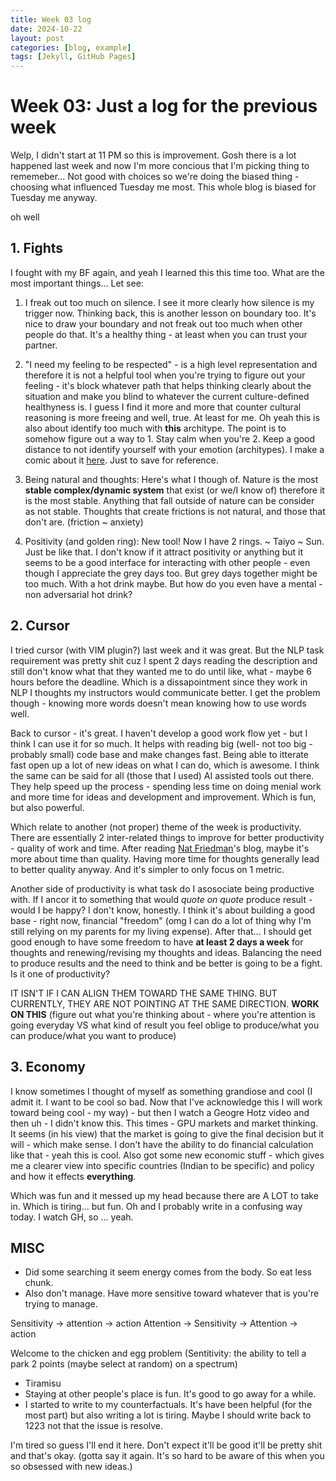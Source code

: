 ```yaml
---
title: Week 03 log 
date: 2024-10-22
layout: post
categories: [blog, example]
tags: [Jekyll, GitHub Pages]
---
```


# Week 03: Just a log for the previous week

Welp, I didn't start at 11 PM so this is improvement. Gosh there is a lot happened last week and now I'm more concious that I'm picking thing to rememeber... Not good with choices so we're doing the biased thing - choosing what influenced Tuesday me most. This whole blog is biased for Tuesday me anyway. 

oh well 

## 1. Fights 

I fought with my BF again, and yeah I learned this this time too. What are the most important things... Let see:

1. I freak out too much on silence. I see it more clearly how silence is my trigger now. Thinking back, this is another lesson on boundary too. It's nice to draw your boundary and not freak out too much when other people do that. It's a healthy thing - at least when you can trust your partner. 

2. "I need my feeling to be respected" - is a high level representation and therefore it is not a helpful tool when you're trying to figure out your feeling - it's block whatever path that helps thinking clearly about the situation and make you blind to whatever the current culture-defined healthyness is. I guess I find it more and more that counter cultural reasoning is more freeing and well, true. At least for me. Oh yeah this is also about identify too much with **this** architype. The point is to somehow figure out a way to 1. Stay calm when you're 2. Keep a good distance to not identify yourself with your emotion (architypes). I make a comic about it [here](https://drive.google.com/file/d/1q7OEiyFjT6O8qX8q5NYC3Iiptw-YUHan/view?usp=sharing). Just to save for reference. 

3. Being natural and thoughts: Here's what I though of. Nature is the most **stable complex/dynamic system** that exist (or we/I know of) therefore it is the most stable. Anything that fall outside of nature can be consider as not stable. Thoughts that create frictions is not natural, and those that don't are. (friction ~ anxiety)

4. Positivity (and golden ring): New tool! Now I have 2 rings. ~ Taiyo ~ Sun. Just be like that. I don't know if it attract positivity or anything but it seems to be a good interface for interacting with other people - even though I appreciate the grey days too. But grey days together might be too much. With a hot drink maybe. But how do you even have a mental - non adversarial hot drink?

## 2. Cursor

I tried cursor (with VIM plugin?) last week and it was great. But the NLP task requirement was pretty shit cuz I spent 2 days reading the description and still don't know what that they wanted me to do until like, what - maybe 6 hours before the deadline. Which is a dissapointment since they work in NLP I thoughts my instructors would communicate better. I get the problem though - knowing more words doesn't mean knowing how to use words well. 

Back to cursor - it's great. I haven't develop a good work flow yet - but I think I can use it for so much. It helps with reading big (well- not too big - probably small) code base and make changes fast. Being able to itterate fast open up a lot of new ideas on what I can do, which is awesome. I think the same can be said for all (those that I used) AI assisted tools out there. They help speed up the process - spending less time on doing menial work and more time for ideas and development and improvement. Which is fun, but also powerful.

Which relate to another (not proper) theme of the week is productivity. There are essentially 2 inter-related things to improve for better productivity - quality of work and time. After reading [Nat Friedman](https://nat.org/)'s blog, maybe it's more about time than quality. Having more time for thoughts generally lead to better quality anyway. And it's simpler to only focus on 1 metric.

Another side of productivity is what task do I asosociate being productive with. If I ancor it to something that would *quote on quote* produce result - would I be happy? I don't know, honestly. I think it's about building a good base - right now, financial "freedom" (omg I can do a lot of thing why I'm still relying on my parents for my living expense). After that... I should get good enough to have some freedom to have **at least 2 days a week** for thoughts and renewing/revising my thoughts and ideas. Balancing the need to produce results and the need to think and be better is going to be a fight. Is it one of productivity?  

IT ISN'T IF I CAN ALIGN THEM TOWARD THE SAME THING. BUT CURRENTLY, THEY ARE NOT POINTING AT THE SAME DIRECTION. **WORK ON THIS**
(figure out what you're thinking about - where you're attention is going everyday VS what kind of result you feel oblige to produce/what you can produce/what you want to produce)

## 3. Economy 

I know sometimes I thought of myself as something grandiose and cool (I admit it. I want to be cool so bad. Now that I've acknowledge this I will work toward being cool - my way) - but then I watch a Geogre Hotz video and then uh - I didn't know this. This times - GPU markets and market thinking. It seems (in his view) that the market is going to give the final decision but it will - which make sense. I don't have the ability to do financial calculation like that - yeah this is cool. Also got some new economic stuff - which gives me a clearer view into specific countries (Indian to be specific) and policy and how it effects **everything**.

Which was fun and it messed up my head because there are A LOT to take in. Which is tiring... but fun. 
Oh and I probably write in a confusing way today. I watch GH, so ... yeah.

## MISC
- Did some searching it seem energy comes from the body. So eat less chunk.
- Also don't manage. Have more sensitive toward whatever that is you're trying to manage. 

Sensitivity -> attention -> action
Attention -> Sensitivity -> Attention -> action

Welcome to the chicken and egg problem
(Sentitivity: the ability to tell a park 2 points (maybe select at random) on a spectrum)

- Tiramisu 
- Staying at other people's place is fun. It's good to go away for a while.
- I started to write to my counterfactuals. It's have been helpful (for the most part) but also writing a lot is tiring. Maybe I should write back to 1223 not that the issue is resolve. 

I'm tired so guess I'll end it here. Don't expect it'll be good it'll be pretty shit and that's okay. (gotta say it again. It's so hard to be aware of this when you so obsessed with new ideas.)

